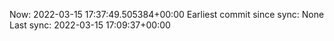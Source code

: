 Now: 2022-03-15 17:37:49.505384+00:00 Earliest commit since sync: None Last sync: 2022-03-15 17:09:37+00:00
